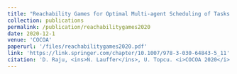 ```yaml
---
title: "Reachability Games for Optimal Multi-agent Scheduling of Tasks with Bariable Durations"
collection: publications
permalink: /publication/reachabilitygames2020
date: 2020-12-1
venue: 'COCOA'
paperurl: '/files/reachabilitygames2020.pdf'
link: 'https://link.springer.com/chapter/10.1007/978-3-030-64843-5_11'
citation: 'D. Raju, <ins>N. Lauffer</ins>, U. Topcu. <i>COCOA 2020</i>.'
---
```

